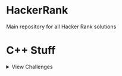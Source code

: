 # HackerRank
Main repository for all Hacker Rank solutions


# C++ Stuff
<details><summary> View Challenges </summary>  
  <p>
1. Hello World  
2. Input and Output  
3. Conditional Statements  
4. For Loop  
5. Functions  
6. Pointer  
7. Arrays Introduction  
8. Variable Sized Arrays  
9. Attribute Parser  
10. StringStream  
11. Strings  
12. Structs  
13. Class  
14. Classes and Objects  
15. Box It  
16. Inherited Code  
17. Exceptional Server  
18. Virtual Functions  
19. Abstract classes - Polymorphism  
20. Vector Sort  
21. Vector Erase  
22. Lower Bound STL  
23. Sets STL  
24. Maps STL  
25. Print Pretty  
26. Deque STL  
27. Inheritance Introduction  
28. Hotel Prices  
29. Rectangle Area  
30. Multi Level Inheritance  
31. Overloading Ostream Operator  
32. Messages Order  
33. CPP Exception handling  
34. Accessing Inherited Functions  
35. Magic Spells  
36. C++ Class Templates  
37. Preporcessor Solution  
38. Operator overloading  
39. Overload Operators  
40. Attending Workshops  
41. C++ Class Template Specialization  
42. C++ Variadics  
43. Bit Array  
  </p>
</details>
